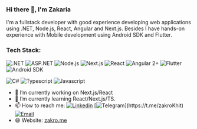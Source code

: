 ### Hi there 👋, I'm Zakaria

<!--
**ZakroKhitalishvili/ZakroKhitalishvili** is a ✨ _special_ ✨ repository because its `README.md` (this file) appears on your GitHub profile.

Here are some ideas to get you started:

- 🔭 I’m currently working on ...
- 🌱 I’m currently learning ...
- 👯 I’m looking to collaborate on ...
- 🤔 I’m looking for help with ...
- 💬 Ask me about ...
- 📫 How to reach me: ...
- 😄 Pronouns: ...
- ⚡ Fun fact: ...
-->

I'm a fullstack developer with good experience developing web applications using .NET, Node.js, React, Angular and Next.js. Besides I have hands-on experience with Mobile development using Android SDK and Flutter.

### Tech Stack:
![.NET](https://img.shields.io/badge/.NET-zk?style=for-the-badge&logo=dotnet&color=%23512BD4)
![ASP.NET](https://img.shields.io/badge/ASP.NET-zk?style=for-the-badge&logo=microsoft&color=512BD4)
![Node.js](https://img.shields.io/badge/Node.js-zk?style=for-the-badge&logo=node.js&color=white)
![Next.js](https://img.shields.io/badge/Next.js-zk?style=for-the-badge&logo=next.js&color=black)
![React](https://img.shields.io/badge/React-16.8.0%2B-zk?style=for-the-badge&logo=react&labelColor=white&color=white)
![Angular 2+](https://img.shields.io/badge/Angular-zk?style=for-the-badge&logo=angular&color=DD0031)
![Flutter](https://img.shields.io/badge/Flutter-zk?style=for-the-badge&logo=flutter&color=%23042B59)
![Android SDK](https://img.shields.io/badge/Android_SDK-zk?style=for-the-badge&logo=android&color=white)

![C#](https://img.shields.io/badge/-C%23-zk?style=for-the-badge&logo=csharp&color=512BD4)
![Typescript](https://img.shields.io/badge/TS-zk?style=for-the-badge&logo=typescript&color=white)
![Javascript](https://img.shields.io/badge/JS-zk?style=for-the-badge&logo=javascript&color=white)



- 🔭 I’m currently working on Next.js/React
- 🌱 I’m currently learning React/Next.js/TS.
- 📫 How to reach me:
  [![Linkedin](https://img.shields.io/badge/Linkedin-zk?style=for-the-badge&logo=linkedin&color=%230077B5)](https://www.linkedin.com/in/zakaria-khitalishvili/)
  [![Telegram](https://img.shields.io/badge/Telegram-zk?style=for-the-badge&logo=telegram&color=rgba(34%2C%2034%2C%2034%2C%20.84))](https://t.me/zakroKhit)
  [![Email](https://img.shields.io/badge/Email-zk?style=for-the-badge&logo=gmail&color=white)](mailto:z.khitalishvili@gmail.com)
- 😄 Website: [zakro.me](http://zakro.me)

